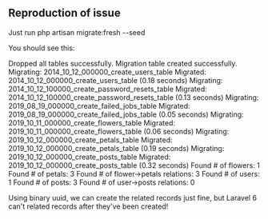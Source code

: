 ## Reproduction of issue

Just run
php artisan migrate:fresh --seed

You should see this:

Dropped all tables successfully.
Migration table created successfully.
Migrating: 2014_10_12_000000_create_users_table
Migrated: 2014_10_12_000000_create_users_table (0.18 seconds)
Migrating: 2014_10_12_100000_create_password_resets_table
Migrated: 2014_10_12_100000_create_password_resets_table (0.13 seconds)
Migrating: 2019_08_19_000000_create_failed_jobs_table
Migrated: 2019_08_19_000000_create_failed_jobs_table (0.05 seconds)
Migrating: 2019_10_11_000000_create_flowers_table
Migrated: 2019_10_11_000000_create_flowers_table (0.06 seconds)
Migrating: 2019_10_12_000000_create_petals_table
Migrated: 2019_10_12_000000_create_petals_table (0.19 seconds)
Migrating: 2019_10_12_000000_create_posts_table
Migrated: 2019_10_12_000000_create_posts_table (0.32 seconds)
Found # of flowers: 1
Found # of petals: 3
Found # of flower->petals relations: 3
Found # of users: 1
Found # of posts: 3
Found # of user->posts relations: 0

Using binary uuid, we can create the related records just fine, but Laravel 6 can't related records after they've been created!
